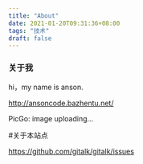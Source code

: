 ```yaml
---
title: "About"
date: 2021-01-20T09:31:36+08:00
tags: "技术"
draft: false
---
```


### 关于我
hi，my name is anson.

http://ansoncode.bazhentu.net/


PicGo: image uploading...



#关于本站点

https://github.com/gitalk/gitalk/issues